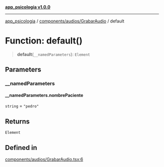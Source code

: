 [**app_psicologia v1.0.0**](../../../../README.md)

***

[app_psicologia](../../../../modules.md) / [components/audios/GrabarAudio](../README.md) / default

# Function: default()

> **default**(`__namedParameters`): `Element`

## Parameters

### \_\_namedParameters

#### __namedParameters.nombrePaciente

`string` = `"pedro"`

## Returns

`Element`

## Defined in

[components/audios/GrabarAudio.tsx:6](https://github.com/XxtbmfxX/app_psicologia/blob/1b7e1a732f6dc51a16bb04e0db4a2462b477a368/components/audios/GrabarAudio.tsx#L6)
